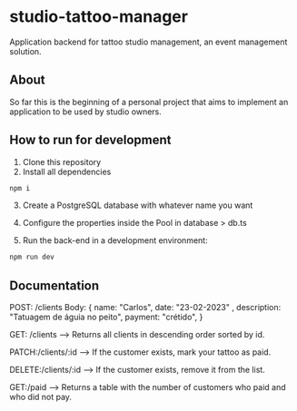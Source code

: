 # studio-tattoo-manager

Application backend for tattoo studio management, an event management solution.

## About

So far this is the beginning of a personal project that aims to implement an application to be used by studio owners.

## How to run for development

1. Clone this repository
2. Install all dependencies

```bash
npm i
```

3. Create a PostgreSQL database with whatever name you want
4. Configure the properties inside the Pool in database > db.ts

5. Run the back-end in a development environment:

```bash
npm run dev
```

## Documentation

POST: /clients
Body: {
name: "Carlos",
date: "23-02-2023" ,
description: "Tatuagem de águia no peito",
payment: "crétido",
}

GET: /clients --> Returns all clients in descending order sorted by id.

PATCH:/clients/:id --> If the customer exists, mark your tattoo as paid.

DELETE:/clients/:id --> If the customer exists, remove it from the list.

GET:/paid --> Returns a table with the number of customers who paid and who did not pay.
